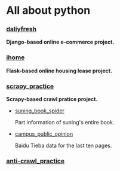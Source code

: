 # All about **python** 

### [daliyfresh](https://github.com/zlj-zz/python_/tree/master/dailyfresh) 
**Django-based online e-commerce project.**

### [ihome](https://github.com/zlj-zz/python_/tree/master/ihome) 
**Flask-based online housing lease project.**

### [scrapy_practice](https://github.com/zlj-zz/python_/tree/master/scrapy_practice) 
**Scrapy-based crawl pratice project.**

- [suning_book_spider](https://github.com/zlj-zz/python_/tree/master/scrapy_practice/suning_book_spider) 

    Part information of suning's entire book.

- [campus_public_opinion](https://github.com/zlj-zz/python_/tree/master/scrapy_practice/campus_public_opinion) 

    Baidu Tieba data for the last ten pages.

### [anti-crawl_practice](https://github.com/zlj-zz/python_/tree/master/anti-crawl_practice) 
   
